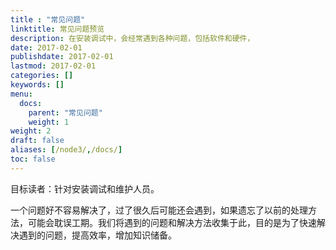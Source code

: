 ```yaml
---
title : "常见问题"
linktitle: 常见问题预览
description: 在安装调试中，会经常遇到各种问题，包括软件和硬件，
date: 2017-02-01
publishdate: 2017-02-01
lastmod: 2017-02-01
categories: []
keywords: []
menu:
  docs:
    parent: "常见问题"
    weight: 1
weight: 2
draft: false
aliases: [/node3/,/docs/]
toc: false
---
```


目标读者：针对安装调试和维护人员。

一个问题好不容易解决了，过了很久后可能还会遇到，如果遗忘了以前的处理方法，可能会耽误工期。我们将遇到的问题和解决方法收集于此，目的是为了快速解决遇到的问题，提高效率，增加知识储备。
